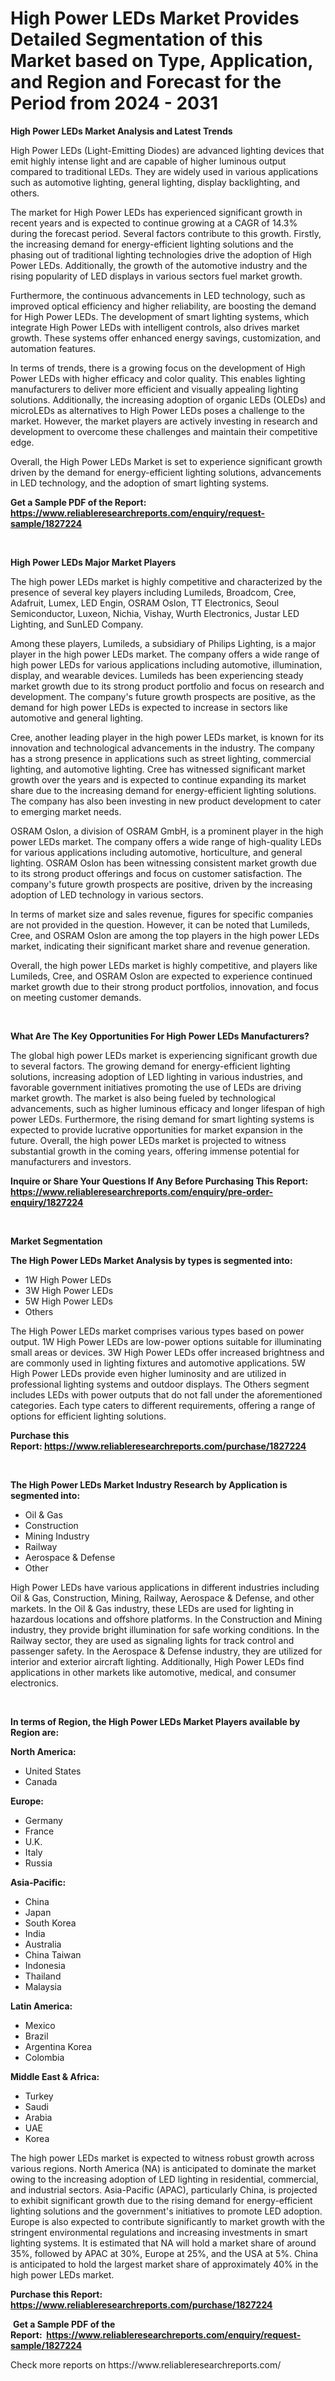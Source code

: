 <p><h1>High Power LEDs Market Provides Detailed Segmentation of this Market based on Type, Application, and Region and Forecast for the Period from 2024 - 2031</h1></p><p><strong>High Power LEDs Market Analysis and Latest Trends</strong></p>
<p><p>High Power LEDs (Light-Emitting Diodes) are advanced lighting devices that emit highly intense light and are capable of higher luminous output compared to traditional LEDs. They are widely used in various applications such as automotive lighting, general lighting, display backlighting, and others.</p><p>The market for High Power LEDs has experienced significant growth in recent years and is expected to continue growing at a CAGR of 14.3% during the forecast period. Several factors contribute to this growth. Firstly, the increasing demand for energy-efficient lighting solutions and the phasing out of traditional lighting technologies drive the adoption of High Power LEDs. Additionally, the growth of the automotive industry and the rising popularity of LED displays in various sectors fuel market growth.</p><p>Furthermore, the continuous advancements in LED technology, such as improved optical efficiency and higher reliability, are boosting the demand for High Power LEDs. The development of smart lighting systems, which integrate High Power LEDs with intelligent controls, also drives market growth. These systems offer enhanced energy savings, customization, and automation features.</p><p>In terms of trends, there is a growing focus on the development of High Power LEDs with higher efficacy and color quality. This enables lighting manufacturers to deliver more efficient and visually appealing lighting solutions. Additionally, the increasing adoption of organic LEDs (OLEDs) and microLEDs as alternatives to High Power LEDs poses a challenge to the market. However, the market players are actively investing in research and development to overcome these challenges and maintain their competitive edge.</p><p>Overall, the High Power LEDs Market is set to experience significant growth driven by the demand for energy-efficient lighting solutions, advancements in LED technology, and the adoption of smart lighting systems.</p></p>
<p><strong>Get a Sample PDF of the Report:&nbsp; <a href="https://www.reliableresearchreports.com/enquiry/request-sample/1827224">https://www.reliableresearchreports.com/enquiry/request-sample/1827224</a></strong></p>
<p>&nbsp;</p>
<p><strong>High Power LEDs Major Market Players</strong></p>
<p><p>The high power LEDs market is highly competitive and characterized by the presence of several key players including Lumileds, Broadcom, Cree, Adafruit, Lumex, LED Engin, OSRAM Oslon, TT Electronics, Seoul Semiconductor, Luxeon, Nichia, Vishay, Wurth Electronics, Justar LED Lighting, and SunLED Company. </p><p>Among these players, Lumileds, a subsidiary of Philips Lighting, is a major player in the high power LEDs market. The company offers a wide range of high power LEDs for various applications including automotive, illumination, display, and wearable devices. Lumileds has been experiencing steady market growth due to its strong product portfolio and focus on research and development. The company's future growth prospects are positive, as the demand for high power LEDs is expected to increase in sectors like automotive and general lighting.</p><p>Cree, another leading player in the high power LEDs market, is known for its innovation and technological advancements in the industry. The company has a strong presence in applications such as street lighting, commercial lighting, and automotive lighting. Cree has witnessed significant market growth over the years and is expected to continue expanding its market share due to the increasing demand for energy-efficient lighting solutions. The company has also been investing in new product development to cater to emerging market needs.</p><p>OSRAM Oslon, a division of OSRAM GmbH, is a prominent player in the high power LEDs market. The company offers a wide range of high-quality LEDs for various applications including automotive, horticulture, and general lighting. OSRAM Oslon has been witnessing consistent market growth due to its strong product offerings and focus on customer satisfaction. The company's future growth prospects are positive, driven by the increasing adoption of LED technology in various sectors.</p><p>In terms of market size and sales revenue, figures for specific companies are not provided in the question. However, it can be noted that Lumileds, Cree, and OSRAM Oslon are among the top players in the high power LEDs market, indicating their significant market share and revenue generation.</p><p>Overall, the high power LEDs market is highly competitive, and players like Lumileds, Cree, and OSRAM Oslon are expected to experience continued market growth due to their strong product portfolios, innovation, and focus on meeting customer demands.</p></p>
<p>&nbsp;</p>
<p><strong>What Are The Key Opportunities For High Power LEDs Manufacturers?</strong></p>
<p><p>The global high power LEDs market is experiencing significant growth due to several factors. The growing demand for energy-efficient lighting solutions, increasing adoption of LED lighting in various industries, and favorable government initiatives promoting the use of LEDs are driving market growth. The market is also being fueled by technological advancements, such as higher luminous efficacy and longer lifespan of high power LEDs. Furthermore, the rising demand for smart lighting systems is expected to provide lucrative opportunities for market expansion in the future. Overall, the high power LEDs market is projected to witness substantial growth in the coming years, offering immense potential for manufacturers and investors.</p></p>
<p><strong>Inquire or Share Your Questions If Any Before Purchasing This Report: <a href="https://www.reliableresearchreports.com/enquiry/pre-order-enquiry/1827224">https://www.reliableresearchreports.com/enquiry/pre-order-enquiry/1827224</a></strong></p>
<p>&nbsp;</p>
<p><strong>Market Segmentation</strong></p>
<p><strong>The High Power LEDs Market Analysis by types is segmented into:</strong></p>
<p><ul><li>1W High Power LEDs</li><li>3W High Power LEDs</li><li>5W High Power LEDs</li><li>Others</li></ul></p>
<p><p>The High Power LEDs market comprises various types based on power output. 1W High Power LEDs are low-power options suitable for illuminating small areas or devices. 3W High Power LEDs offer increased brightness and are commonly used in lighting fixtures and automotive applications. 5W High Power LEDs provide even higher luminosity and are utilized in professional lighting systems and outdoor displays. The Others segment includes LEDs with power outputs that do not fall under the aforementioned categories. Each type caters to different requirements, offering a range of options for efficient lighting solutions.</p></p>
<p><strong>Purchase this Report:&nbsp;<a href="https://www.reliableresearchreports.com/purchase/1827224">https://www.reliableresearchreports.com/purchase/1827224</a></strong></p>
<p>&nbsp;</p>
<p><strong>The High Power LEDs Market Industry Research by Application is segmented into:</strong></p>
<p><ul><li>Oil & Gas</li><li>Construction</li><li>Mining Industry</li><li>Railway</li><li>Aerospace & Defense</li><li>Other</li></ul></p>
<p><p>High Power LEDs have various applications in different industries including Oil & Gas, Construction, Mining, Railway, Aerospace & Defense, and other markets. In the Oil & Gas industry, these LEDs are used for lighting in hazardous locations and offshore platforms. In the Construction and Mining industry, they provide bright illumination for safe working conditions. In the Railway sector, they are used as signaling lights for track control and passenger safety. In the Aerospace & Defense industry, they are utilized for interior and exterior aircraft lighting. Additionally, High Power LEDs find applications in other markets like automotive, medical, and consumer electronics.</p></p>
<p>&nbsp;</p>
<p><strong>In terms of Region, the High Power LEDs Market Players available by Region are:</strong></p>
<p>
    <p> <strong> North America: </strong>
        <ul>
            <li>United States</li>
            <li>Canada</li>
        </ul>
        </p> 
    <p> <strong> Europe: </strong>
        <ul>
            <li>Germany</li>
            <li>France</li>
            <li>U.K.</li>
            <li>Italy</li>
            <li>Russia</li>
        </ul>
        </p> 
    <p> <strong> Asia-Pacific: </strong>
        <ul>
            <li>China</li>
            <li>Japan</li>
            <li>South Korea</li>
            <li>India</li>
            <li>Australia</li>
            <li>China Taiwan</li>
            <li>Indonesia</li>
            <li>Thailand</li>
            <li>Malaysia</li>
        </ul>
        </p> 
    <p> <strong> Latin America: </strong>
        <ul>
            <li>Mexico</li>
            <li>Brazil</li>
            <li>Argentina Korea</li>
            <li>Colombia</li>
        </ul>
        </p> 
    <p> <strong> Middle East & Africa: </strong>
        <ul>
            <li>Turkey</li>
            <li>Saudi</li>
            <li>Arabia</li>
            <li>UAE</li>
            <li>Korea</li>
        </ul>
    </p>
    </p>
<p><p>The high power LEDs market is expected to witness robust growth across various regions. North America (NA) is anticipated to dominate the market owing to the increasing adoption of LED lighting in residential, commercial, and industrial sectors. Asia-Pacific (APAC), particularly China, is projected to exhibit significant growth due to the rising demand for energy-efficient lighting solutions and the government's initiatives to promote LED adoption. Europe is also expected to contribute significantly to market growth with the stringent environmental regulations and increasing investments in smart lighting systems. It is estimated that NA will hold a market share of around 35%, followed by APAC at 30%, Europe at 25%, and the USA at 5%. China is anticipated to hold the largest market share of approximately 40% in the high power LEDs market.</p></p>
<p><strong>Purchase this Report: <a href="https://www.reliableresearchreports.com/purchase/1827224">https://www.reliableresearchreports.com/purchase/1827224</a></strong></p>
<p>&nbsp;<strong>Get a Sample PDF of the Report:&nbsp;&nbsp;<a href="https://www.reliableresearchreports.com/enquiry/request-sample/1827224">https://www.reliableresearchreports.com/enquiry/request-sample/1827224</a></strong></p>
<p><strong></strong></p>
<p>Check more reports on https://www.reliableresearchreports.com/</p>